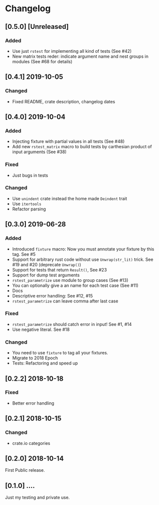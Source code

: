 # Changelog

## [0.5.0] [Unreleased]

### Added

- Use just `rstest` for implementing all kind of tests (See #42)
- New matrix tests reder: indicate argument name and nest groups
in modules (See #68 for details)

## [0.4.1] 2019-10-05

### Changed

- Fixed README, crate description, changelog dates

## [0.4.0] 2019-10-04

### Added

- Injecting fixture with partial values in all tests (See #48)
- Add new `rstest_matrix` macro to build tests by carthesian product of 
input arguments (See #38)

### Fixed

- Just bugs in tests

### Changed

- Use `unindent` crate instead the home made `Deindent` trait
- Use `itertools`
- Refactor parsing

## [0.3.0] 2019-06-28

### Added

- Introduced `fixture` macro: Now you must annotate your fixture by
this tag. See #5
- Support for arbitrary rust code without use `Unwrap(str_lit)` trick. 
See #19 and #20 (deprecate `Unwrap()`)
- Support for tests that return `Result()`, See #23
- Support for dump test arguments
- `rstest_parametrize` use module to group cases (See #13)
- You can optionally give a an name for each test case (See #11)
- Docs
- Descriptive error handling: See #12, #15
- `rstest_parametrize` can leave comma after last case

### Fixed

- `rstest_parametrize` should catch error in input! See #1, #14
- Use negative literal. See #18

### Changed

- You need to use `fixture` to tag all your fixtures.
- Migrate to 2018 Epoch
- Tests: Refactoring and speed up

## [0.2.2] 2018-10-18

### Fixed

- Better error handling

## [0.2.1] 2018-10-15

### Changed

- crate.io categories

## [0.2.0] 2018-10-14

First Public release.

## [0.1.0] ....

Just my testing and private use.
